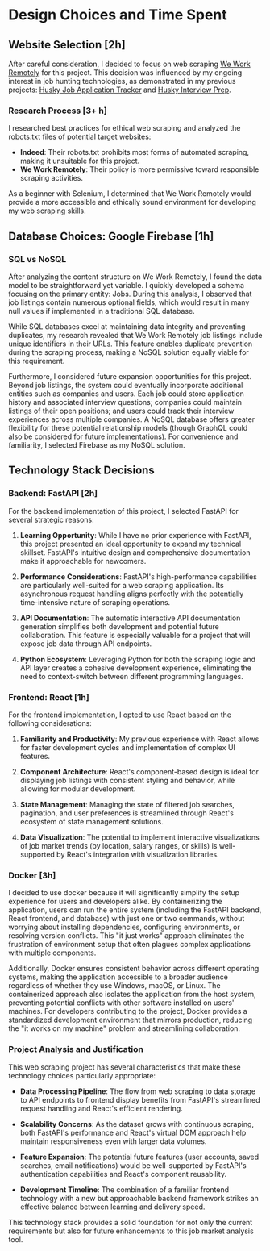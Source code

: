 # Design Choices and Time Spent

## Website Selection  [2h]

After careful consideration, I decided to focus on web scraping [We Work Remotely](https://weworkremotely.com/) for this project. This decision was influenced by my ongoing interest in job hunting technologies, as demonstrated in my previous projects: [Husky Job Application Tracker](https://github.com/cathyfu1215/huksyApplicationTracker) and [Husky Interview Prep](https://github.com/cathyfu1215/huskyinterviewprep).

### Research Process [3+ h]

I researched best practices for ethical web scraping and analyzed the robots.txt files of potential target websites:

- **Indeed**: Their robots.txt prohibits most forms of automated scraping, making it unsuitable for this project.
- **We Work Remotely**: Their policy is more permissive toward responsible scraping activities.

As a beginner with Selenium, I determined that We Work Remotely would provide a more accessible and ethically sound environment for developing my web scraping skills.

## Database Choices: Google Firebase [1h]

### SQL vs NoSQL 

After analyzing the content structure on We Work Remotely, I found the data model to be straightforward yet variable. I quickly developed a schema focusing on the primary entity: Jobs. During this analysis, I observed that job listings contain numerous optional fields, which would result in many null values if implemented in a traditional SQL database.

While SQL databases excel at maintaining data integrity and preventing duplicates, my research revealed that We Work Remotely job listings include unique identifiers in their URLs. This feature enables duplicate prevention during the scraping process, making a NoSQL solution equally viable for this requirement.

Furthermore, I considered future expansion opportunities for this project. Beyond job listings, the system could eventually incorporate additional entities such as companies and users. Each job could store application history and associated interview questions; companies could maintain listings of their open positions; and users could track their interview experiences across multiple companies. A NoSQL database offers greater flexibility for these potential relationship models (though GraphQL could also be considered for future implementations). For convenience and familiarity, I selected Firebase as my NoSQL solution.

## Technology Stack Decisions

### Backend: FastAPI [2h]

For the backend implementation of this project, I selected FastAPI for several strategic reasons:

1. **Learning Opportunity**: While I have no prior experience with FastAPI, this project presented an ideal opportunity to expand my technical skillset. FastAPI's intuitive design and comprehensive documentation make it approachable for newcomers.

2. **Performance Considerations**: FastAPI's high-performance capabilities are particularly well-suited for a web scraping application. Its asynchronous request handling aligns perfectly with the potentially time-intensive nature of scraping operations.

3. **API Documentation**: The automatic interactive API documentation generation simplifies both development and potential future collaboration. This feature is especially valuable for a project that will expose job data through API endpoints.

4. **Python Ecosystem**: Leveraging Python for both the scraping logic and API layer creates a cohesive development experience, eliminating the need to context-switch between different programming languages.

### Frontend: React [1h]

For the frontend implementation, I opted to use React based on the following considerations:

1. **Familiarity and Productivity**: My previous experience with React allows for faster development cycles and implementation of complex UI features.

2. **Component Architecture**: React's component-based design is ideal for displaying job listings with consistent styling and behavior, while allowing for modular development.

3. **State Management**: Managing the state of filtered job searches, pagination, and user preferences is streamlined through React's ecosystem of state management solutions.

4. **Data Visualization**: The potential to implement interactive visualizations of job market trends (by location, salary ranges, or skills) is well-supported by React's integration with visualization libraries.

### Docker [3h]

I decided to use docker because it will significantly simplify the setup experience for users and developers alike. By containerizing the application, users can run the entire system (including the FastAPI backend, React frontend, and database) with just one or two commands, without worrying about installing dependencies, configuring environments, or resolving version conflicts. This "it just works" approach eliminates the frustration of environment setup that often plagues complex applications with multiple components.

Additionally, Docker ensures consistent behavior across different operating systems, making the application accessible to a broader audience regardless of whether they use Windows, macOS, or Linux. The containerized approach also isolates the application from the host system, preventing potential conflicts with other software installed on users' machines. For developers contributing to the project, Docker provides a standardized development environment that mirrors production, reducing the "it works on my machine" problem and streamlining collaboration.

### Project Analysis and Justification

This web scraping project has several characteristics that make these technology choices particularly appropriate:

- **Data Processing Pipeline**: The flow from web scraping to data storage to API endpoints to frontend display benefits from FastAPI's streamlined request handling and React's efficient rendering.

- **Scalability Concerns**: As the dataset grows with continuous scraping, both FastAPI's performance and React's virtual DOM approach help maintain responsiveness even with larger data volumes.

- **Feature Expansion**: The potential future features (user accounts, saved searches, email notifications) would be well-supported by FastAPI's authentication capabilities and React's component reusability.

- **Development Timeline**: The combination of a familiar frontend technology with a new but approachable backend framework strikes an effective balance between learning and delivery speed.

This technology stack provides a solid foundation for not only the current requirements but also for future enhancements to this job market analysis tool.

